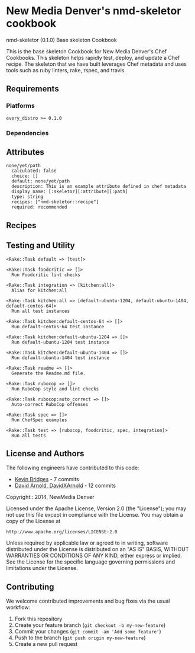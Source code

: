 New Media Denver's nmd-skeletor cookbook
=============================

nmd-skeletor (0.1.0) Base skeleton Cookbook

This is the base skeleton Cookbook for New Media Denver's Chef Cookbooks. This skeleton helps rapidly test, deploy, and update a Chef recipe.  The skeleton that we have built leverages Chef metadata and uses tools such as ruby linters, rake, rspec, and travis.

Requirements
------------

### Platforms

`every_distro >= 0.1.0`

### Dependencies


Attributes
----------

    none/yet/path
      calculated: false
      choice: []
      default: none/yet/path
      description: This is an example attribute defined in chef metadata
      display_name: [:skeletor][:attribute][:path]
      type: string
      recipes: ["nmd-skeletor::recipe"]
      required: recommended


Recipes
-------

Testing and Utility
-------
    <Rake::Task default => [test]>

    <Rake::Task foodcritic => []>
      Run Foodcritic lint checks

    <Rake::Task integration => [kitchen:all]>
      Alias for kitchen:all

    <Rake::Task kitchen:all => [default-ubuntu-1204, default-ubuntu-1404, default-centos-64]>
      Run all test instances

    <Rake::Task kitchen:default-centos-64 => []>
      Run default-centos-64 test instance

    <Rake::Task kitchen:default-ubuntu-1204 => []>
      Run default-ubuntu-1204 test instance

    <Rake::Task kitchen:default-ubuntu-1404 => []>
      Run default-ubuntu-1404 test instance

    <Rake::Task readme => []>
      Generate the Readme.md file.

    <Rake::Task rubocop => []>
      Run RuboCop style and lint checks

    <Rake::Task rubocop:auto_correct => []>
      Auto-correct RuboCop offenses

    <Rake::Task spec => []>
      Run ChefSpec examples

    <Rake::Task test => [rubocop, foodcritic, spec, integration]>
      Run all tests

License and Authors
------------------

The following engineers have contributed to this code:
 * [Kevin Bridges](https://github.com/cyberswat) - 7 commits
 * [David Arnold, DavidXArnold](https://github.com/DavidXArnold) - 12 commits

Copyright:: 2014, NewMedia Denver

Licensed under the Apache License, Version 2.0 (the "License");
you may not use this file except in compliance with the License.
You may obtain a copy of the License at

    http://www.apache.org/licenses/LICENSE-2.0

Unless required by applicable law or agreed to in writing, software
distributed under the License is distributed on an "AS IS" BASIS,
WITHOUT WARRANTIES OR CONDITIONS OF ANY KIND, either express or implied.
See the License for the specific language governing permissions and
limitations under the License.

Contributing
------------

We welcome contributed improvements and bug fixes via the usual workflow:

1. Fork this repository
2. Create your feature branch (`git checkout -b my-new-feature`)
3. Commit your changes (`git commit -am 'Add some feature'`)
4. Push to the branch (`git push origin my-new-feature`)
5. Create a new pull request
